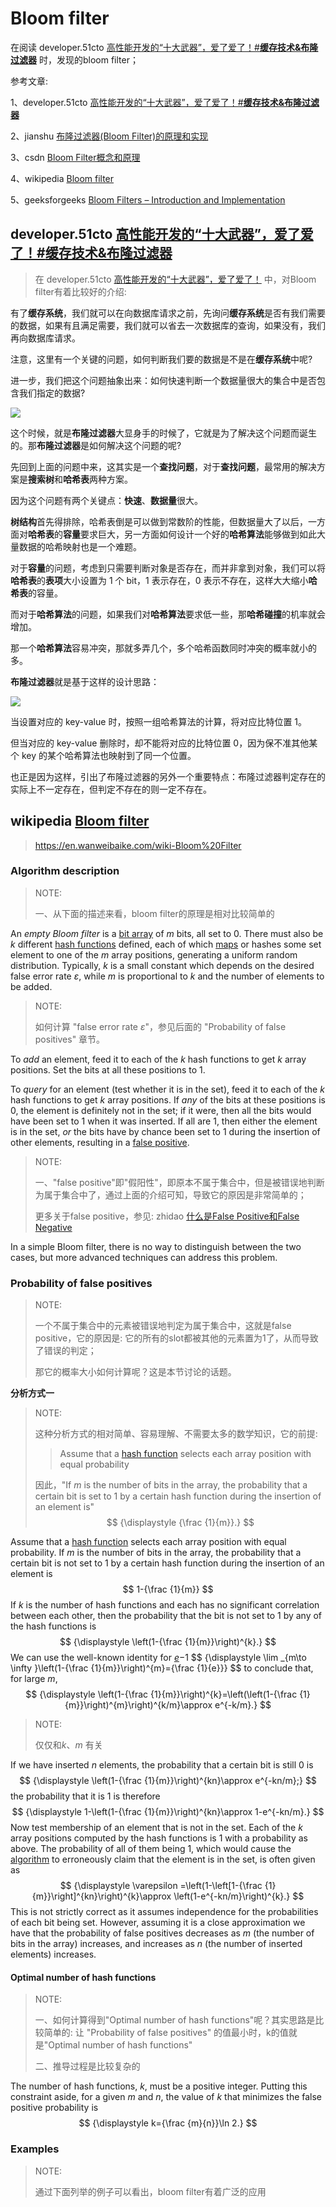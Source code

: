 # Bloom filter

在阅读 developer.51cto [高性能开发的“十大武器”，爱了爱了！#**缓存技术&布隆过滤器**](https://developer.51cto.com/art/202011/630654.htm)  时，发现的bloom filter；

参考文章:

1、developer.51cto [高性能开发的“十大武器”，爱了爱了！#**缓存技术&布隆过滤器**](https://developer.51cto.com/art/202011/630654.htm) 

2、jianshu [布隆过滤器(Bloom Filter)的原理和实现](https://www.jianshu.com/p/88c6ac4b38c8)

3、csdn [Bloom Filter概念和原理](https://blog.csdn.net/jiaomeng/article/details/1495500)

4、wikipedia [Bloom filter](https://en.wikipedia.org/wiki/Bloom_filter)

5、geeksforgeeks [Bloom Filters – Introduction and Implementation](https://www.geeksforgeeks.org/bloom-filters-introduction-and-python-implementation/)

## developer.51cto [高性能开发的“十大武器”，爱了爱了！#**缓存技术&布隆过滤器**](https://developer.51cto.com/art/202011/630654.htm) 

> 在 developer.51cto [高性能开发的“十大武器”，爱了爱了！](https://developer.51cto.com/art/202011/630654.htm) 中，对Bloom filter有着比较好的介绍:

有了**缓存系统**，我们就可以在向数据库请求之前，先询问**缓存系统**是否有我们需要的数据，如果有且满足需要，我们就可以省去一次数据库的查询，如果没有，我们再向数据库请求。

注意，这里有一个关键的问题，如何判断我们要的数据是不是在**缓存系统**中呢?

进一步，我们把这个问题抽象出来：如何快速判断一个数据量很大的集合中是否包含我们指定的数据?

![](./51cto-contain.jpg)

这个时候，就是**布隆过滤器**大显身手的时候了，它就是为了解决这个问题而诞生的。那**布隆过滤器**是如何解决这个问题的呢?

先回到上面的问题中来，这其实是一个**查找问题**，对于**查找问题**，最常用的解决方案是**搜索树**和**哈希表**两种方案。

因为这个问题有两个关键点：**快速**、**数据量**很大。

**树结构**首先得排除，哈希表倒是可以做到常数阶的性能，但数据量大了以后，一方面对**哈希表**的**容量**要求巨大，另一方面如何设计一个好的**哈希算法**能够做到如此大量数据的哈希映射也是一个难题。

对于**容量**的问题，考虑到只需要判断对象是否存在，而并非拿到对象，我们可以将**哈希表**的**表项**大小设置为 1 个 bit，1 表示存在，0 表示不存在，这样大大缩小**哈希表**的容量。

而对于**哈希算法**的问题，如果我们对**哈希算法**要求低一些，那**哈希碰撞**的机率就会增加。

那一个**哈希算法**容易冲突，那就多弄几个，多个哈希函数同时冲突的概率就小的多。

**布隆过滤器**就是基于这样的设计思路：

![](./51cto-bloom-filter.jpg)

当设置对应的 key-value 时，按照一组哈希算法的计算，将对应比特位置 1。

但当对应的 key-value 删除时，却不能将对应的比特位置 0，因为保不准其他某个 key 的某个哈希算法也映射到了同一个位置。

也正是因为这样，引出了布隆过滤器的另外一个重要特点：布隆过滤器判定存在的实际上不一定存在，但判定不存在的则一定不存在。



## wikipedia [Bloom filter](https://en.wikipedia.org/wiki/Bloom_filter)

> https://en.wanweibaike.com/wiki-Bloom%20Filter



### Algorithm description

> NOTE: 
>
> 一、从下面的描述来看，bloom filter的原理是相对比较简单的
>
> 

An *empty Bloom filter* is a [bit array](https://en.wanweibaike.com/wiki-Bit_array) of *m* bits, all set to 0. There must also be *k* different [hash functions](https://en.wanweibaike.com/wiki-Hash_function) defined, each of which [maps](https://en.wanweibaike.com/wiki-Map_(mathematics)) or hashes some set element to one of the *m* array positions, generating a uniform random distribution. Typically, *k* is a small constant which depends on the desired false error rate *ε*, while *m* is proportional to *k* and the number of elements to be added.

> NOTE: 
>
> 如何计算 "false error rate *ε*"，参见后面的 "Probability of false positives" 章节。
>
> 

To *add* an element, feed it to each of the *k* hash functions to get *k* array positions. Set the bits at all these positions to 1.

To *query* for an element (test whether it is in the set), feed it to each of the *k* hash functions to get *k* array positions. If *any* of the bits at these positions is 0, the element is definitely not in the set; if it were, then all the bits would have been set to 1 when it was inserted. If all are 1, then either the element is in the set, *or* the bits have by chance been set to 1 during the insertion of other elements, resulting in a [false positive](https://en.wanweibaike.com/wiki-False_positive). 

> NOTE:
>
> 一、"false positive"即"假阳性"，即原本不属于集合中，但是被错误地判断为属于集合中了，通过上面的介绍可知，导致它的原因是非常简单的；
>
> 更多关于false positive，参见: zhidao [什么是False Positive和False Negative](https://zhidao.baidu.com/question/497731425534941924.html)
>
> 

In a simple Bloom filter, there is no way to distinguish between the two cases, but more advanced techniques can address this problem.

### Probability of false positives

> NOTE: 
>
> 一个不属于集合中的元素被错误地判定为属于集合中，这就是false positive，它的原因是: 它的所有的slot都被其他的元素置为1了，从而导致了错误的判定；
>
> 那它的概率大小如何计算呢？这是本节讨论的话题。
>
> 

**分析方式一**

> NOTE: 
>
> 这种分析方式的相对简单、容易理解、不需要太多的数学知识，它的前提: 
>
> > Assume that a [hash function](https://en.wanweibaike.com/wiki-Hash_function) selects each array position with equal probability
>
> 因此，"If *m* is the number of bits in the array, the probability that a certain bit is set to 1 by a certain hash function during the insertion of an element is"
> $$
> {\displaystyle {\frac {1}{m}}.}
> $$

Assume that a [hash function](https://en.wanweibaike.com/wiki-Hash_function) selects each array position with equal probability. If *m* is the number of bits in the array, the probability that a certain bit is not set to 1 by a certain hash function during the insertion of an element is
$$
1-{\frac {1}{m}}
$$
If *k* is the number of hash functions and each has no significant correlation between each other, then the probability that the bit is not set to 1 by any of the hash functions is
$$
{\displaystyle \left(1-{\frac {1}{m}}\right)^{k}.}
$$
We can use the well-known identity for [*e*](https://en.wanweibaike.com/wiki-E_(mathematical_constant))−1
$$
{\displaystyle \lim _{m\to \infty }\left(1-{\frac {1}{m}}\right)^{m}={\frac {1}{e}}}
$$
to conclude that, for large *m*,
$$
{\displaystyle \left(1-{\frac {1}{m}}\right)^{k}=\left(\left(1-{\frac {1}{m}}\right)^{m}\right)^{k/m}\approx e^{-k/m}.}
$$

> NOTE: 
>
> 仅仅和$k$、$m$ 有关

If we have inserted *n* elements, the probability that a certain bit is still 0 is
$$
{\displaystyle \left(1-{\frac {1}{m}}\right)^{kn}\approx e^{-kn/m};}
$$
the probability that it is 1 is therefore
$$
{\displaystyle 1-\left(1-{\frac {1}{m}}\right)^{kn}\approx 1-e^{-kn/m}.}
$$
Now test membership of an element that is not in the set. Each of the *k* array positions computed by the hash functions is 1 with a probability as above. The probability of all of them being 1, which would cause the [algorithm](https://en.wanweibaike.com/wiki-Algorithm) to erroneously claim that the element is in the set, is often given as
$$
{\displaystyle \varepsilon =\left(1-\left[1-{\frac {1}{m}}\right]^{kn}\right)^{k}\approx \left(1-e^{-kn/m}\right)^{k}.}
$$
This is not strictly correct as it assumes independence for the probabilities of each bit being set. However, assuming it is a close approximation we have that the probability of false positives decreases as *m* (the number of bits in the array) increases, and increases as *n* (the number of inserted elements) increases.

#### Optimal number of hash functions

> NOTE: 
>
> 一、如何计算得到"Optimal number of hash functions"呢？其实思路是比较简单的: 让 "Probability of false positives" 的值最小时，k的值就是"Optimal number of hash functions"
>
> 二、推导过程是比较复杂的

The number of hash functions, *k*, must be a positive integer. Putting this constraint aside, for a given *m* and *n*, the value of *k* that minimizes the false positive probability is
$$
{\displaystyle k={\frac {m}{n}}\ln 2.}
$$

### Examples

> NOTE: 
>
> 通过下面列举的例子可以看出，bloom filter有着广泛的应用